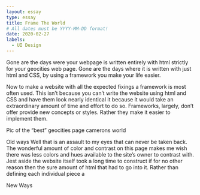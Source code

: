 ```yaml
---
layout: essay
type: essay
title: Frame The World
# All dates must be YYYY-MM-DD format!
date: 2020-02-27
labels:
  - UI Design
---
```


Gone are the days were your webpage is written entirely with html strictly for your geocities web page. Gone are the days where it is written with just html and CSS, by using a framework you make your life easier.

Now to make a website with all the expected fixings a framework is most often used. This isn’t because you can’t write the website using html and CSS and have them look nearly identical it because it would take an extraordinary amount of time and effort to do so. Frameworks, largely, don’t offer provide new concepts or styles. Rather they make it easier to implement them. 

Pic of the “best” geocities page camerons world

Old ways 
Well that is an assault to my eyes that can never be taken back. The wonderful amount of color and contrast on this page makes me wish there was less colors and hues available to the site’s owner to contrast with. Jest aside the website itself took a long time to construct if for no other reason then the sure amount of html that had to go into it. Rather than defining each individual piece a 

New Ways


